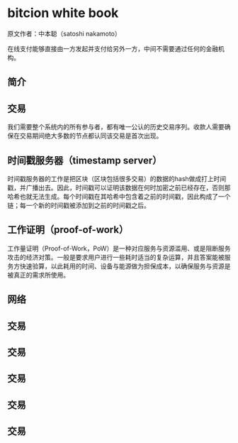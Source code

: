 # bitcion white book

原文作者：中本聪（satoshi nakamoto）

在线支付能够直接由一方发起并支付给另外一方，中间不需要通过任何的金融机构。

## 简介
## 交易

我们需要整个系统内的所有参与者，都有唯一公认的历史交易序列。收款人需要确保在交易期间绝大多数的节点都认同该交易是首次出现。

## 时间戳服务器（timestamp server）

时间戳服务器的工作是把区块（区块包括很多交易）的数据的hash做成打上时间戳，并广播出去。因此，时间戳可以证明该数据在何时加密之前已经存在，否则那哈希也就无法生成。每个时间戳在其哈希中包含着之前的时间戳，因此构成了一个链；每一个新的时间戳被添加到之前的时间戳之后。

## 工作证明（proof-of-work）

工作量证明（Proof-of-Work，PoW）是一种对应服务与资源滥用、或是阻断服务攻击的经济对策。一般是要求用户进行一些耗时适当的复杂运算，并且答案能被服务方快速验算，以此耗用的时间、设备与能源做为担保成本，以确保服务与资源是被真正的需求所使用。

## 网络
## 交易
## 交易
## 交易
## 交易
## 交易